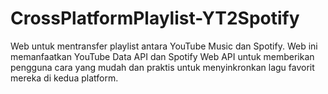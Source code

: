# CrossPlatformPlaylist-YT2Spotify
Web untuk mentransfer playlist antara YouTube Music dan Spotify. Web ini memanfaatkan YouTube Data API dan Spotify Web API untuk memberikan pengguna cara yang mudah dan praktis untuk menyinkronkan lagu favorit mereka di kedua platform.
